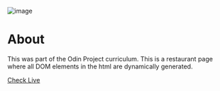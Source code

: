 ![image](https://user-images.githubusercontent.com/70281291/194777767-300a45d0-2d36-4605-bf92-e2d37806f290.png)


# About

This was part of the Odin Project curriculum.
This is a restaurant page where all DOM elements in the html are dynamically generated.

[Check Live](https://deucalio.github.io/restaurant-page/)
